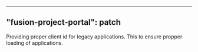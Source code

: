 
---
"fusion-project-portal": patch
--- 
Providing proper client id for legacy applications. This to ensure propper loading of applications.
